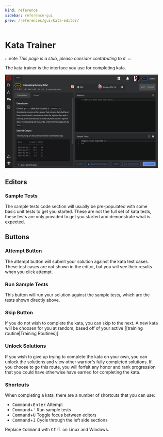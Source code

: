 ```yaml
---
kind: reference
sidebar: reference-gui
prev: /references/gui/kata-editor/
---
```



# Kata Trainer

:::note
*This page is a stub, please consider contributing to it.*
:::

The kata trainer is the interface you use for completing kata. 

![Kata Trainer](./kata-trainer.png)

## Editors

### Sample Tests
The sample tests code section will usually be pre-populated with some basic unit tests to get you started. These are not the full set of kata tests, these tests are only provided to get you started and demonstrate what is expected.

## Buttons

### Attempt Button
The attempt button will submit your solution against the kata test cases. These test cases are not shown in the editor, but you will see their results when you click attempt. 

### Run Sample Tests
This button will run your solution against the sample tests, which are the tests shown directly above.

### Skip Button
If you do not wish to complete the kata, you can skip to the next. A new kata will be choosen for you at random, based off of your active [[training routine|Training Routines]]. 

### Unlock Solutions
If you wish to give up trying to complete the kata on your own, you can unlock the solutions and view other warrior's fully completed solutions. If you choose to go this route, you will forfeit any honor and rank progression that you could have otherwise have earned for completing the kata.

### Shortcuts

When completing a kata, there are a number of shortcuts that you can use:

- <kbd>Command</kbd>+<kbd>Enter</kbd> Attempt
- <kbd>Command</kbd>+<kbd>'</kbd> Run sample tests
- <kbd>Command</kbd>+<kbd>U</kbd> Toggle focus between editors
- <kbd>Command</kbd>+<kbd>I</kbd> Cycle through the left side sections

Replace <kbd>Command</kbd> with <kbd>Ctrl</kbd> on Linux and Windows.

